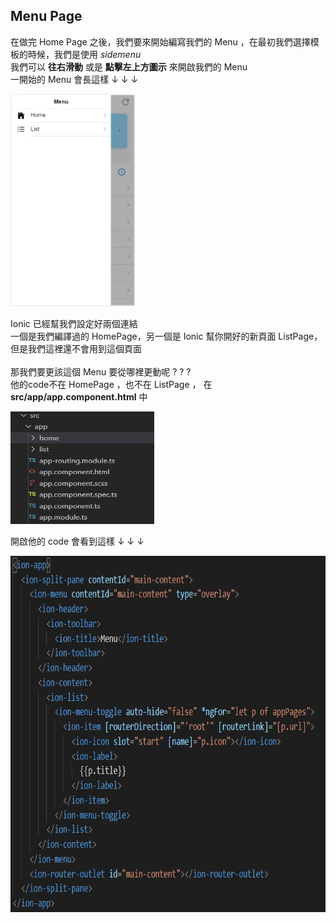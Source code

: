 ## Menu Page

在做完 Home Page 之後，我們要來開始編寫我們的 Menu ，在最初我們選擇模板的時候，我們是使用 *sidemenu* \
我們可以 **往右滑動** 或是 **點擊左上方圖示** 來開啟我們的 Menu \
一開始的 Menu 會長這樣 ↓ ↓ ↓ 

<img src="教程圖片/1574044641102.jpg" width="200px" height="340px">

Ionic 已經幫我們設定好兩個連結\
一個是我們編譯過的 HomePage，另一個是 Ionic 幫你開好的新頁面 ListPage，但是我們這裡還不會用到這個頁面 \
\
那我們要更該這個 Menu 要從哪裡更動呢 ? ? ? \
他的code不在 HomePage ，也不在 ListPage ， 在 **src/app/app.component.html** 中

<img src="教程圖片/1574045905083.jpg" width="230px" height="180px">

開啟他的 code 會看到這樣 ↓ ↓ ↓

<img src="教程圖片/1574045939085.jpg" width="720px" height="570px">



























